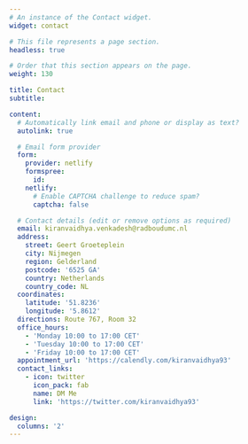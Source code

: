 ```yaml
---
# An instance of the Contact widget.
widget: contact

# This file represents a page section.
headless: true

# Order that this section appears on the page.
weight: 130

title: Contact
subtitle:

content:
  # Automatically link email and phone or display as text?
  autolink: true

  # Email form provider
  form:
    provider: netlify
    formspree:
      id:
    netlify:
      # Enable CAPTCHA challenge to reduce spam?
      captcha: false

  # Contact details (edit or remove options as required)
  email: kiranvaidhya.venkadesh@radboudumc.nl
  address:
    street: Geert Groeteplein
    city: Nijmegen
    region: Gelderland
    postcode: '6525 GA'
    country: Netherlands
    country_code: NL
  coordinates:
    latitude: '51.8236'
    longitude: '5.8612'
  directions: Route 767, Room 32
  office_hours:
    - 'Monday 10:00 to 17:00 CET'
    - 'Tuesday 10:00 to 17:00 CET'
    - 'Friday 10:00 to 17:00 CET'
  appointment_url: 'https://calendly.com/kiranvaidhya93'
  contact_links:
    - icon: twitter
      icon_pack: fab
      name: DM Me
      link: 'https://twitter.com/kiranvaidhya93'

design:
  columns: '2'
---
```

